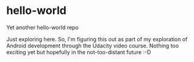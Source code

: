 # hello-world
Yet another hello-world repo

Just exploring here. So, I'm figuring this out as part of my exploration of Android development through the Udacity video course. Nothing too exciting yet but hopefully in the not-too-distant future :-D
